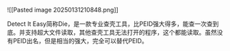 ![[Pasted image 20250131210848.png]]

Detect It Easy简称Die，是一款专业查壳工具，比PEID强大得多，能查一次查到底。并支持超大文件读取，其他查壳工具无法打开的程序，这个都能读取。虽然没有PEID出名，但是相当的强大，完全可以替代PEID。